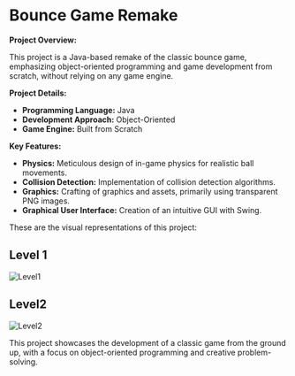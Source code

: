 # Bounce Game Remake

**Project Overview:**

This project is a Java-based remake of the classic bounce game, emphasizing object-oriented programming and game development from scratch, without relying on any game engine.

**Project Details:**

- **Programming Language:** Java
- **Development Approach:** Object-Oriented
- **Game Engine:** Built from Scratch

**Key Features:**

- **Physics:** Meticulous design of in-game physics for realistic ball movements.
- **Collision Detection:** Implementation of collision detection algorithms.
- **Graphics:** Crafting of graphics and assets, primarily using transparent PNG images.
- **Graphical User Interface:** Creation of an intuitive GUI with Swing.

These are the visual representations of this project:

## Level 1

![Level1](https://github.com/NathanZK/Bounce/assets/95658930/87d303c8-f7fa-4000-a0b3-6cfa77ff38f3)

## Level2

![Level2](https://github.com/NathanZK/Bounce/assets/95658930/7f9496da-cc5b-41b4-88c9-e0c83b88b7cb)


This project showcases the development of a classic game from the ground up, with a focus on object-oriented programming and creative problem-solving.

